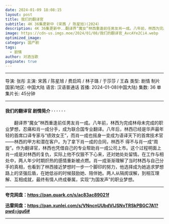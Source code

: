 ```yaml
---
date: 2024-01-09 18:08:15
layout: post
title: 我们的翻译官
subtitle: 4K 36集更新中 (宋茜 / 陈星旭)(2024）
description: 4K 36集更新中..翻译界“魔女”林西重逢前任男友肖一成。八年前，林西为完成林母未完成的职业梦想，忍痛和肖一成分手，成为联合国专业翻译。八年后，林西已经是华声最年轻的首席口译专家与“绩效女王”...
image: https://cdn-us.imgs.moe/2024/01/08/我们的翻译官_AvcAYe2Ci4.webp
optimized_image: 
category: 国产剧
tags:
  - 剧情
author: 对酒当歌
paginate: true
---
```


---

导演: 张彤
主演: 宋茜 / 陈星旭 / 费启鸣 / 林子璐 / 于莎莎 / 王森
类型: 剧情
制片国家/地区: 中国大陆
语言: 汉语普通话
首播: 2024-01-08(中国大陆)
集数: 36
单集片长: 45分钟

---

#### 我们的翻译官 剧情简介 · · · · · ·

　　翻译界“魔女”林西重逢前任男友肖一成。八年前，林西为完成林母未完成的职业梦想，忍痛和肖一成分手，成为联合国专业翻译。八年后，林西已经是华声最年轻的首席口译专家与“绩效女王”，而肖一成也摇身一变成为语译天下的首席技术官——林西的甲方和潜在客户。为了拿下肖一成的合同，林西不 得不与肖一成“周旋”。作为翻译官，林西也凭借自己的专业帮助肖一成公司上市。这个过程明面上肖一成是对林西的复仇，实际上他不仅狠不下心来，还对她处处留情。在工作与相处中，两人年少时期炽热的感情重新被点燃。肖一成渐渐理解了当时林西与自己分手的真相，也看到了林西接近梦想时一步一个脚印的努力，他选择成为她追求梦想路上的坚强后盾，在她低谷的时候鼓励她、陪伴她。两人从隔阂误解，到相互理解、互相成就，最终有情人终成眷属，实现“为国发声”的职业梦想。

---

**夸克网盘：<https://pan.quark.cn/s/ac83ac89021f>**

**迅雷网盘：<https://pan.xunlei.com/s/VNncnUUbdVlJSNvTRSkPBGC7A1?pwd=jgu6#>**

---
